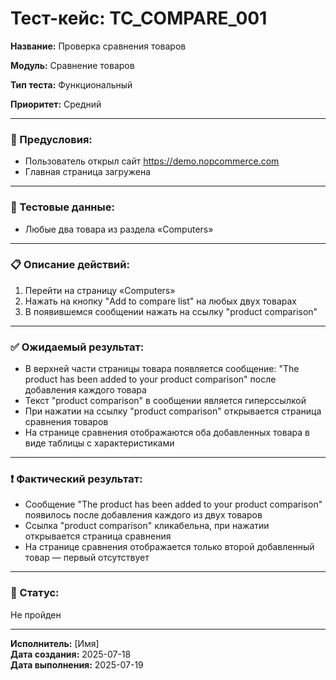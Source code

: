 # Тест-кейс: TC_COMPARE_001

**Название:** Проверка сравнения товаров  

**Модуль:** Сравнение товаров  

**Тип теста:** Функциональный  

**Приоритет:** Средний  

---

### 🔧 Предусловия:
- Пользователь открыл сайт https://demo.nopcommerce.com  
- Главная страница загружена  

---

### 🧪 Тестовые данные:
- Любые два товара из раздела «Computers»  

---

### 📋 Описание действий:
1. Перейти на страницу «Computers»  
2. Нажать на кнопку "Add to compare list" на любых двух товарах  
3. В появившемся сообщении нажать на ссылку "product comparison"  

---

### ✅ Ожидаемый результат:
- В верхней части страницы товара появляется сообщение: "The product has been added to your product comparison" после добавления каждого товара  
- Текст "product comparison" в сообщении является гиперссылкой  
- При нажатии на ссылку "product comparison" открывается страница сравнения товаров  
- На странице сравнения отображаются оба добавленных товара в виде таблицы с характеристиками  

---

### ❗ Фактический результат:
- Сообщение "The product has been added to your product comparison" появилось после добавления каждого из двух товаров  
- Ссылка "product comparison" кликабельна, при нажатии открывается страница сравнения  
- На странице сравнения отображается только второй добавленный товар — первый отсутствует  

---

### 📌 Статус:
Не пройден  

---

**Исполнитель:** [Имя]  
**Дата создания:** 2025-07-18  
**Дата выполнения:** 2025-07-19  